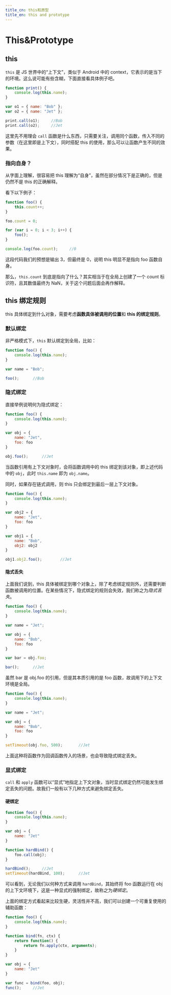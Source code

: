 ```yaml
---
title_cn: this和原型
title_en: this and prototype
---
```


# This&Prototype

## this

`this` 是 JS 世界中的“上下文”，类似于 Android 中的 context，它表示的是当下的环境。这么说可能有些含糊，下面直接看具体例子吧。

```js
function print() {
    console.log(this.name);
}

var o1 = { name: "Bob" };
var o2 = { name: "Jet" };

print.call(o1);		//Bob
print.call(o2);		//Jet
```

这里先不用理会 `call` 函数是什么东西，只需要关注，调用同个函数，传入不同的参数（在这里即是上下文），同时搭配 this 的使用，那么可以让函数产生不同的效果。

### 指向自身？

从字面上理解，很容易把 this 理解为“自身”，虽然在部分情况下是正确的，但是仍然不是 this 的正确解释。

看下以下例子：

```js
function foo() {
    this.count++;
}

foo.count = 0;

for (var i = 0; i < 3; i++) {
    foo();
}

console.log(foo.count);		//0
```

这段代码我们的预想是输出 3，但最终是 0，说明 this 明显不是指向 foo 函数自身。

那么，`this.count` 到底是指向了什么？其实相当于在全局上创建了一个 count 标识符，且其数值最终为 NaN，关于这个问题后面会再作解释。

## this 绑定规则

this 具体绑定到什么对象，需要考虑**函数具体被调用的位置**和 **this 的绑定规则**。

### 默认绑定

非严格模式下，`this` 默认绑定到全局，比如：

```js
function foo() {
    console.log(this.name);
}

var name = "Bob";

foo();		//Bob
```

### 隐式绑定

直接举例说明何为隐式绑定：

```js
function foo() {
    console.log(this.name);
}

var obj = {
    name: "Jet",
    foo: foo
}

obj.foo();		//Jet
```

当函数引用有上下文对象时，会将函数调用中的 this 绑定到该对象，即上述代码中的 `obj`，此时 `this.name` 即为 `obj.name`。

同时，如果存在链式调用，则 this 只会绑定到最后一层上下文对象。

```js
function foo() {
    console.log(this.name);
}

var obj2 = {
    name: "Jet",
    foo: foo
}

var obj1 = {
    name: "Bob",
    obj2: obj2
}

obj1.obj2.foo();		//Jet
```

#### 隐式丢失

上面我们说到，this 具体被绑定到哪个对象上，除了考虑绑定规则外，还需要判断函数被调用的位置。在某些情况下，隐式绑定的规则会失效，我们称之为*隐式丢失*。

```js
function foo() {
    console.log(this.name);
}

var name = "Jet";

var obj = {
    name: "Bob",
    foo: foo
}

var bar = obj.foo;

bar();		//Jet
```

虽然 bar 是 obj.foo 的引用，但是其本质引用的是 foo 函数，故调用下的上下文环境是全局。

```js
function foo() {
    console.log(this.name);
}

var name = "Jet";

var obj = {
    name: "Bob",
    foo: foo
}

setTimeout(obj.foo, 500);		//Jet
```

上面这种将函数作为回调函数传入的场景，也会导致隐式绑定丢失。

### 显式绑定

`call` 和 `apply` 函数可以“显式”地指定上下文对象，当时显式绑定仍然可能发生绑定丢失的问题。故我们一般有以下几种方式来避免绑定丢失。

#### 硬绑定

```js
function foo() {
    console.log(this.name);
}

var obj = {
    name: "Jet"
}

function hardBind() {
    foo.call(obj);
}

hardBind();		//Jet
setTimeout(hardBind, 100);		//Jet
```

可以看到，无论我们以何种方式来调用 `hardBind`，其始终将 foo 函数运行在 obj 的上下文环境下，这是一种显式的强制绑定，故称之为*硬绑定*。

上面的绑定方式看起来比较生硬，灵活性并不高，我们可以创建一个可重复使用的辅助函数：

```js
function foo() {
    console.log(this.name);
}

function bind(fn, ctx) {
    return function() {
        return fn.apply(ctx, arguments);
    }
}

var obj = {
    name: "Jet"
}

var func = bind(foo, obj);
func();		//Jet
```

